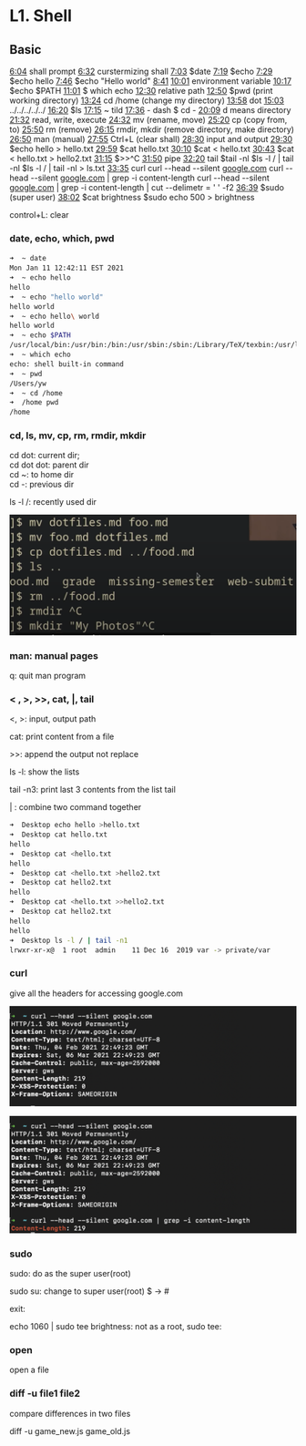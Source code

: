# L1. Shell

## Basic

[6:04](https://www.youtube.com/watch?v=Z56Jmr9Z34Q&t=364s) shall prompt [6:32](https://www.youtube.com/watch?v=Z56Jmr9Z34Q&t=392s) curstermizing shall [7:03](https://www.youtube.com/watch?v=Z56Jmr9Z34Q&t=423s) $date [7:19](https://www.youtube.com/watch?v=Z56Jmr9Z34Q&t=439s) $echo [7:29](https://www.youtube.com/watch?v=Z56Jmr9Z34Q&t=449s) $echo hello [7:46](https://www.youtube.com/watch?v=Z56Jmr9Z34Q&t=466s) $echo "Hello world" [8:41](https://www.youtube.com/watch?v=Z56Jmr9Z34Q&t=521s) [10:01](https://www.youtube.com/watch?v=Z56Jmr9Z34Q&t=601s) environment variable [10:17](https://www.youtube.com/watch?v=Z56Jmr9Z34Q&t=617s) $echo $PATH [11:01](https://www.youtube.com/watch?v=Z56Jmr9Z34Q&t=661s) $ which echo [12:30](https://www.youtube.com/watch?v=Z56Jmr9Z34Q&t=750s) relative path [12:50](https://www.youtube.com/watch?v=Z56Jmr9Z34Q&t=770s) $pwd \(print working directory\) [13:24](https://www.youtube.com/watch?v=Z56Jmr9Z34Q&t=804s) cd /home \(change my directory\) [13:58](https://www.youtube.com/watch?v=Z56Jmr9Z34Q&t=838s) dot [15:03](https://www.youtube.com/watch?v=Z56Jmr9Z34Q&t=903s) ../../../../../ [16:20](https://www.youtube.com/watch?v=Z56Jmr9Z34Q&t=980s) $ls [17:15](https://www.youtube.com/watch?v=Z56Jmr9Z34Q&t=1035s) ~ tild [17:36](https://www.youtube.com/watch?v=Z56Jmr9Z34Q&t=1056s) - dash $ cd - [20:09](https://www.youtube.com/watch?v=Z56Jmr9Z34Q&t=1209s) d means directory [21:32](https://www.youtube.com/watch?v=Z56Jmr9Z34Q&t=1292s) read, write, execute [24:32](https://www.youtube.com/watch?v=Z56Jmr9Z34Q&t=1472s) mv \(rename, move\) [25:20](https://www.youtube.com/watch?v=Z56Jmr9Z34Q&t=1520s) cp \(copy from, to\) [25:50](https://www.youtube.com/watch?v=Z56Jmr9Z34Q&t=1550s) rm \(remove\) [26:15](https://www.youtube.com/watch?v=Z56Jmr9Z34Q&t=1575s) rmdir, mkdir \(remove directory, make directory\) [26:50](https://www.youtube.com/watch?v=Z56Jmr9Z34Q&t=1610s) man \(manual\) [27:55](https://www.youtube.com/watch?v=Z56Jmr9Z34Q&t=1675s) Ctrl+L \(clear shall\) [28:30](https://www.youtube.com/watch?v=Z56Jmr9Z34Q&t=1710s) input and output [29:30](https://www.youtube.com/watch?v=Z56Jmr9Z34Q&t=1770s) $echo hello &gt; hello.txt [29:59](https://www.youtube.com/watch?v=Z56Jmr9Z34Q&t=1799s) $cat hello.txt [30:10](https://www.youtube.com/watch?v=Z56Jmr9Z34Q&t=1810s) $cat &lt; hello.txt [30:43](https://www.youtube.com/watch?v=Z56Jmr9Z34Q&t=1843s) $cat &lt; hello.txt &gt; hello2.txt [31:15](https://www.youtube.com/watch?v=Z56Jmr9Z34Q&t=1875s) $&gt;&gt;^C [31:50](https://www.youtube.com/watch?v=Z56Jmr9Z34Q&t=1910s) pipe [32:20](https://www.youtube.com/watch?v=Z56Jmr9Z34Q&t=1940s) tail $tail -nl $ls -l / \| tail -nl $ls -l / \| tail -nl &gt; ls.txt [33:35](https://www.youtube.com/watch?v=Z56Jmr9Z34Q&t=2015s) curl curl --head --silent [google.com](https://www.youtube.com/redirect?stzid=Ugw-fJ491jWlgqZrQqZ4AaABAg&q=http%3A%2F%2Fgoogle.com%2F&event=comments&redir_token=QUFFLUhqbnM0UElKaUNTUWZFQ2thLW1HRG9ia2s0aExXd3xBQ3Jtc0ttYXk2TGV0cDVmZUE2T0U4cXcyZ0c1WGR1elFoZVdNcGVlblc0VkEyRGpNWmFpZ05QbnI5aFRGeE0wQnlZRFF1dlpVUnhlWTBDT0V6MW8xeGtEaDdWV1hnMnBQZDJjQmMtTFJURHpOdHdIQmFqRkJ3TQ%3D%3D) curl --head --silent [google.com](https://www.youtube.com/redirect?stzid=Ugw-fJ491jWlgqZrQqZ4AaABAg&q=http%3A%2F%2Fgoogle.com%2F&event=comments&redir_token=QUFFLUhqbm04RDFpc3NLdjFNbTJpSlp2RjVoTWFkMm5Gd3xBQ3Jtc0tuYktUUk9yalFnNjdBNEdtbFJvenhvLUR5X2d3b0xGOVVDVXVyTTY4RlZvYmpseE9jTFYxeXUwZ0o5c2gyRkIyWWFnUWZuVTlOTlBJVWJvdUpEcWx1SUczNTViSWdmTXMzbmF1SzhuR2k3OGxzWlJNQQ%3D%3D) \| grep -i content-length curl --head --silent [google.com](https://www.youtube.com/redirect?stzid=Ugw-fJ491jWlgqZrQqZ4AaABAg&q=http%3A%2F%2Fgoogle.com%2F&event=comments&redir_token=QUFFLUhqbEdYQ25TdTJDQlZKTjhFeC1mMU1SWThvU003QXxBQ3Jtc0tra0ZpOEI1RHU0Tmh6ejlPMUNnRV8zRnpCNU9IcldSYmNVVVdURmxBYW1NWVFWeWxIN2lrbUd0SUFVd1pGS0p3VXNzX0lvRG1CWGpndWJJMDN0bkdvbjUxUl9qSEh4LS1hSGNxVW03MmxybzBsaW1nbw%3D%3D) \| grep -i content-length \| cut --delimetr = ' ' -f2 [36:39](https://www.youtube.com/watch?v=Z56Jmr9Z34Q&t=2199s) $sudo \(super user\) [38:02](https://www.youtube.com/watch?v=Z56Jmr9Z34Q&t=2282s) $cat brightness $sudo echo 500 &gt; brightness  


control+L: clear

### date, echo, which, pwd

```bash
➜  ~ date
Mon Jan 11 12:42:11 EST 2021
➜  ~ echo hello
hello
➜  ~ echo "hello world"
hello world
➜  ~ echo hello\ world 
hello world
➜  ~ echo $PATH
/usr/local/bin:/usr/bin:/bin:/usr/sbin:/sbin:/Library/TeX/texbin:/usr/local/share/dotnet:~/.dotnet/tools:/Library/Frameworks/Mono.framework/Versions/Current/Commands:/Applications/Wireshark.app/Contents/MacOS
➜  ~ which echo
echo: shell built-in command
➜  ~ pwd
/Users/yw
➜  ~ cd /home
➜  /home pwd
/home
```

### **cd, ls, mv, cp, rm, rmdir, mkdir**

cd dot: current dir;   
cd dot dot: parent dir  
cd ~: to home dir  
cd -: previous dir

ls -l /: recently used dir

![](.gitbook/assets/screen-shot-2021-01-12-at-18.05.49.png)

### man: manual pages

q: quit man program

### &lt; , &gt;, &gt;&gt;, cat, \|, tail

&lt;, &gt;: input, output path

cat: print content from a file

&gt;&gt;: append the output not replace

ls -l: show the lists

tail -n3: print last 3 contents from the list tail

\| : combine two command together

```bash
➜  Desktop echo hello >hello.txt
➜  Desktop cat hello.txt
hello
➜  Desktop cat <hello.txt
hello
➜  Desktop cat <hello.txt >hello2.txt
➜  Desktop cat hello2.txt
hello
➜  Desktop cat <hello.txt >>hello2.txt
➜  Desktop cat hello2.txt
hello
hello
➜  Desktop ls -l / | tail -n1
lrwxr-xr-x@  1 root  admin    11 Dec 16  2019 var -> private/var
```

### curl

give all the headers for accessing google.com

![](.gitbook/assets/screen-shot-2021-02-04-at-17.49.34.png)

![](.gitbook/assets/screen-shot-2021-02-04-at-17.51.23.png)

### sudo

sudo: do as the super user\(root\)

sudo su: change to super user\(root\) $ -&gt; \#

exit:

echo 1060 \| sudo tee brightness: not as a root, sudo tee: 

### open

open a file

### diff -u file1 file2

compare differences in two files

diff -u game\_new.js game\_old.js



